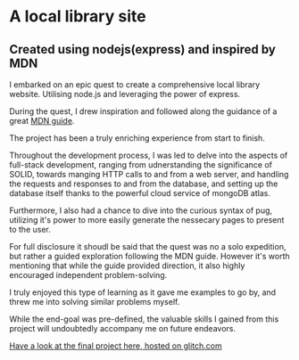 # A local library site

## Created using nodejs(express) and inspired by MDN

I embarked on an epic quest to create a comprehensive local library website. Utilising node.js and leveraging the power of express.

During the quest, I drew inspiration and followed along the guidance of a great [MDN guide](https://developer.mozilla.org/en-US/docs/Learn/Server-side/Express_Nodejs).

The project has been a truly enriching experience from start to finish.

Throughout the development process, I was led to delve into the aspects of full-stack development, ranging from udnerstanding the significance of SOLID, towards manging HTTP calls to and from a web server, and handling the requests and responses to and from the database, and setting up the database itself thanks to the powerful cloud service of mongoDB atlas.

Furthermore, I also had a chance to dive into the curious syntax of pug, utilizing it's power to more easily generate the nessecary pages to present to the user.

For full disclosure it shoudl be said that the quest was no a solo expedition, but rather a guided exploration following the MDN guide. However it's worth mentioning that while the guide provided direction, it also highly encouraged independent problem-solving.

I truly enjoyed this type of learning as it gave me examples to go by, and threw me into solving similar problems myself.

While the end-goal was pre-defined, the valuable skills I gained from this project will undoubtedly accompany me on future endeavors.

[Have a look at the final project here, hosted on glitch.com](https://momentous-cosmic-aphid.glitch.me)
